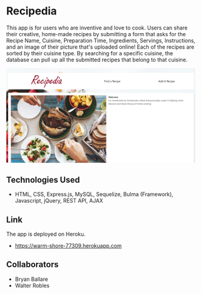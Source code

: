 # Recipedia

This app is for users who are inventive and love to cook. Users can share their creative, home-made recipes by submitting a form that asks for the Recipe Name, Cuisine, Preparation Time, Ingredients, Servings, Instructions, and an image of their picture that's uploaded online! Each of the recipes are sorted by their cuisine type. By searching for a specific cuisine, the database can pull up all the submitted recipes that belong to that cuisine.

<img src="public/image/recipedia.png">

## Technologies Used
* HTML, CSS, Express.js, MySQL, Sequelize, Bulma (Framework), Javascript, jQuery, REST API, AJAX


## Link
The app is deployed on Heroku.
* https://warm-shore-77309.herokuapp.com


## Collaborators
* Bryan Ballare
* Walter Robles
